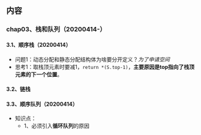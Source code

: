 ## 内容

### chap03、栈和队列（20200414-）

#### 3.1、顺序栈（20200414）

+ 问题1：动态分配和静态分配结构体为啥要分开定义？*为了申请空间*
+ 思考1：取栈顶元素时要减1，`return *(S.top-1)`，**主要原因是top指向了栈顶元素的下一个位置**。

#### 3.2、链栈

#### 3.3、顺序队列（20200414）

+ 知识点：
  + 1、必须引入**循环队列**的原因